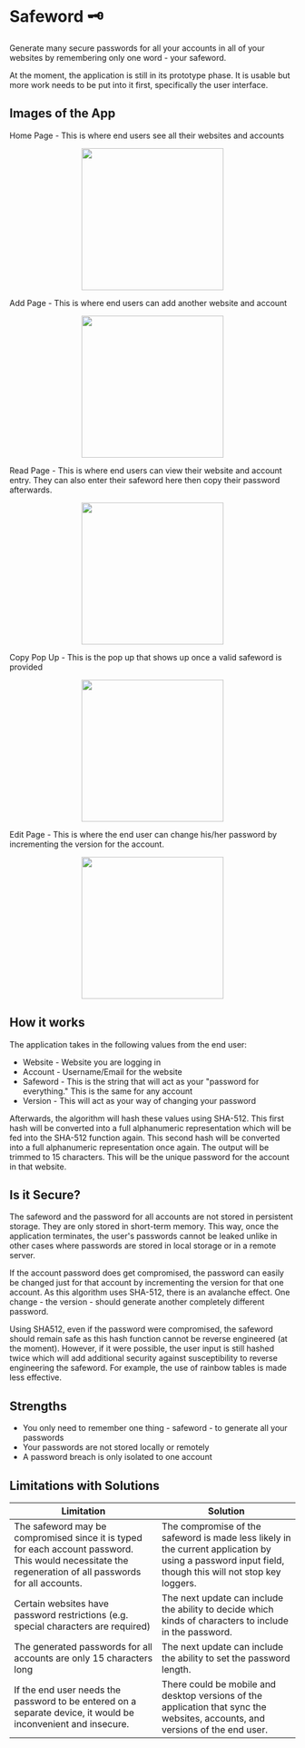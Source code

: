 
# Safeword 🗝️
Generate many secure passwords for all your accounts in all of your websites by remembering only one word - your safeword.

At the moment, the application is still in its prototype phase. It is usable but more work needs to be put into it first, specifically the user interface.

## Images of the App
Home Page - This is where end users see all their websites and accounts
<br/>
<p align="center">
<img align="center" src="https://raw.githubusercontent.com/thisLexic/react-native-safeword/main/app_images/home.PNG" width="250">
</p>

Add Page - This is where end users can add another website and account
<br/>
<p align="center">
<img src="https://raw.githubusercontent.com/thisLexic/react-native-safeword/main/app_images/add.PNG" width="250">
</p>

Read Page - This is where end users can view their website and account entry. They can also enter their safeword here then copy their password afterwards.
<br/>
<p align="center">
<img src="https://raw.githubusercontent.com/thisLexic/react-native-safeword/main/app_images/read.PNG" width="250">
</p>

Copy Pop Up - This is the pop up that shows up once a valid safeword is provided
<br/>
<p align="center">
<img src="https://raw.githubusercontent.com/thisLexic/react-native-safeword/main/app_images/copy.PNG" width="250">
</p>

Edit Page - This is where the end user can change his/her password by incrementing the version for the account.
<br/>
<p align="center">
<img src="https://raw.githubusercontent.com/thisLexic/react-native-safeword/main/app_images/edit.PNG" width="250">
</p>

## How it works
The application takes in the following values from the end user:
- Website - Website you are logging in
- Account - Username/Email for the website
- Safeword - This is the string that will act as your "password for everything." This is the same for any account
- Version - This will act as your way of changing your password

Afterwards, the algorithm will hash these values using SHA-512. This first hash will be converted into a full alphanumeric representation which will be fed into the SHA-512 function again. This second hash will be converted into a full alphanumeric representation once again. The output will be trimmed to 15 characters. This will be the unique password for the account in that website. 


## Is it Secure?
The safeword and the password for all accounts are not stored in persistent storage. They are only stored in short-term memory. This way, once the application terminates, the user's passwords cannot be leaked unlike in other cases where passwords are stored in local storage or in a remote server.

If the account password does get compromised, the password can easily be changed just for that account by incrementing the version for that one account. As this algorithm uses SHA-512, there is an avalanche effect. One change - the version - should generate another completely different password.

Using SHA512, even if the password were compromised, the safeword should remain safe as this hash function cannot be reverse engineered (at the moment). However, if it were possible, the user input is still hashed twice which will add additional security against susceptibility to reverse engineering the safeword. For example, the use of rainbow tables is made less effective.

## Strengths
- You only need to remember one thing - safeword - to generate all your passwords
- Your passwords are not stored locally or remotely
- A password breach is only isolated to one account

## Limitations with Solutions
| Limitation                                                                                                                                                                                                                                   | Solution                                                                                                                                              |
|----------------------------------------------------------------------------------------------------------------------------------------------------------------------------------------------------------------------------------------------|-------------------------------------------------------------------------------------------------------------------------------------------------------|
| The safeword may be compromised since it is typed for each account password. This would necessitate the regeneration of all passwords for all accounts. | The compromise of the safeword is made less likely in the current application by using a password input field, though this will not stop key loggers. |
| Certain websites have password restrictions (e.g. special characters are required)                                                                                                                                                           | The next update can include the ability to decide which kinds of characters to include in the password.                                               |
| The generated passwords for all accounts are only 15 characters long                                                                                                                                                                         | The next update can include the ability to set the password length.                                                                                   |
| If the end user needs the password to be entered on a separate device, it would be inconvenient and insecure.                                                                                                                                | There could be mobile and desktop versions of the application that sync the websites, accounts, and versions of the end user.                         |
